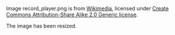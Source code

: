 Image record_player.png is from [Wikimedia](https://commons.wikimedia.org/wiki/File:Victrola_record_player_(41039492255).jpg), licensed under [Create Commons Attribution-Share Alike 2.0
Generic license](https://creativecommons.org/licenses/by-sa/2.0/deed.en).

The image has been resized.
